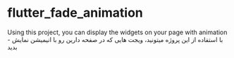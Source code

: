 # flutter_fade_animation
Using this project, you can display the widgets on your page with animation - با استفاده از این پروژه میتونید، ویجت هایی که در صفحه دارین رو با انیمیشن نمایش بدید
